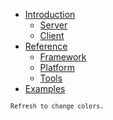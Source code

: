 <!-- docs/_sidebar.md -->


* [Introduction](/main.md)
    * [Server](introduction/server.md)
    * [Client](introduction/client.md)
* [Reference](documentation/)
    * [Framework](documentation/framework)
    * [Platform](documentation/platform)
    * [Tools](documentation/tools)
* [Examples](examples/index.md)

<!-- 
* [Client](https://www.npmjs.com/package/@methodus/client)
* [Contracts](https://www.npmjs.com/package/@methodus/contracts)
* [Data](https://www.npmjs.com/package/@methodus/data)
* [Describe plugin](https://www.npmjs.com/package/@methodus/describe) -->

<small>`Refresh to change colors.`<small>